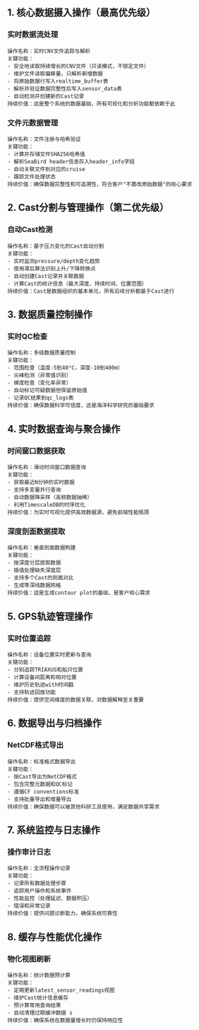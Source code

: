 ## 1. 核心数据摄入操作（最高优先级）

### 实时数据流处理
```
操作名称：实时CNV文件追踪与解析
关键功能：
- 安全地读取持续增长的CNV文件（只读模式，不锁定文件）
- 维护文件读取偏移量，只解析新增数据
- 将原始数据行写入realtime_buffer表
- 解析并验证数据完整性后写入sensor_data表
- 自动检测并创建新的Cast记录
持续价值：这是整个系统的数据基础，所有可视化和分析功能都依赖于此
```

### 文件元数据管理
```
操作名称：文件注册与哈希验证
关键功能：
- 计算并存储文件SHA256哈希值
- 解析SeaBird header信息存入header_info字段
- 自动关联文件到对应的cruise
- 跟踪文件处理状态
持续价值：确保数据完整性和可追溯性，符合客户"不篡改原始数据"的核心要求
```

## 2. Cast分割与管理操作（第二优先级）

### 自动Cast检测
```
操作名称：基于压力变化的Cast自动分割
关键功能：
- 实时监测pressure/depth变化趋势
- 使用滞后算法识别上升/下降转换点
- 自动创建Cast记录并关联数据
- 计算Cast的统计信息（最大深度、持续时间、位置范围）
持续价值：Cast是数据组织的基本单元，所有后续分析都基于Cast进行
```

## 3. 数据质量控制操作

### 实时QC检查
```
操作名称：多级数据质量控制
关键功能：
- 范围检查（温度-5到40°C，深度-10到400m）
- 尖峰检测（异常值识别）
- 梯度检查（变化率异常）
- 自动标记可疑数据但保留原始值
- 记录QC结果到qc_logs表
持续价值：确保数据科学可信度，这是海洋科学研究的基础要求
```

## 4. 实时数据查询与聚合操作

### 时间窗口数据获取
```
操作名称：滑动时间窗口数据查询
关键功能：
- 获取最近N分钟的实时数据
- 支持多变量并行查询
- 自动数据降采样（高频数据抽稀）
- 利用TimescaleDB的时序优化
持续价值：为实时可视化提供高效数据源，避免前端性能瓶颈
```

### 深度剖面数据提取
```
操作名称：垂直剖面数据构建
关键功能：
- 按深度分层提取数据
- 插值处理缺失深度层
- 支持多个Cast的剖面对比
- 生成等深线数据网格
持续价值：这是生成contour plot的基础，是客户核心需求
```

## 5. GPS轨迹管理操作

### 实时位置追踪
```
操作名称：设备位置实时更新与查询
关键功能：
- 分别追踪TRIAXUS和船只位置
- 计算设备间距离和相对位置
- 维护历史轨迹with时间戳
- 支持轨迹回放功能
持续价值：提供空间维度的数据关联，对数据解释至关重要
```

## 6. 数据导出与归档操作

### NetCDF格式导出
```
操作名称：标准格式数据导出
关键功能：
- 按Cast导出为NetCDF格式
- 包含完整元数据和QC标记
- 遵循CF conventions标准
- 支持批量导出和增量导出
持续价值：确保数据可以被其他科研工具使用，满足数据共享需求
```

## 7. 系统监控与日志操作

### 操作审计日志
```
操作名称：全流程操作记录
关键功能：
- 记录所有数据处理步骤
- 追踪用户操作和系统事件
- 性能监控（处理延迟、数据积压）
- 错误和异常记录
持续价值：提供问题诊断能力，确保系统可靠性
```

## 8. 缓存与性能优化操作

### 物化视图刷新
```
操作名称：统计数据预计算
关键功能：
- 定期更新latest_sensor_readings视图
- 维护Cast统计信息缓存
- 预计算常用查询结果
- 自动清理过期缓冲数据 s
持续价值：确保系统在数据量增长时仍保持响应性
```
